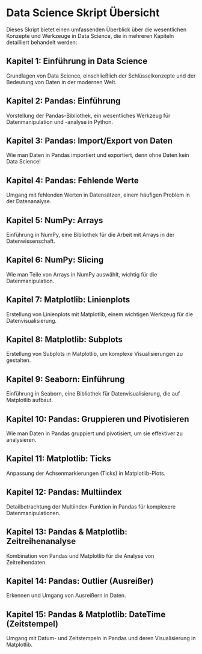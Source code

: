 # Data Science Skript Übersicht

Dieses Skript bietet einen umfassenden Überblick über die wesentlichen Konzepte und Werkzeuge in Data Science, die in mehreren Kapiteln detailliert behandelt werden:

## Kapitel 1: Einführung in Data Science
Grundlagen von Data Science, einschließlich der Schlüsselkonzepte und der Bedeutung von Daten in der modernen Welt.

## Kapitel 2: Pandas: Einführung
Vorstellung der Pandas-Bibliothek, ein wesentliches Werkzeug für Datenmanipulation und -analyse in Python.

## Kapitel 3: Pandas: Import/Export von Daten
Wie man Daten in Pandas importiert und exportiert, denn ohne Daten kein Data Science!

## Kapitel 4: Pandas: Fehlende Werte
Umgang mit fehlenden Werten in Datensätzen, einem häufigen Problem in der Datenanalyse.

## Kapitel 5: NumPy: Arrays
Einführung in NumPy, eine Bibliothek für die Arbeit mit Arrays in der Datenwissenschaft.

## Kapitel 6: NumPy: Slicing
Wie man Teile von Arrays in NumPy auswählt, wichtig für die Datenmanipulation.

## Kapitel 7: Matplotlib: Linienplots
Erstellung von Linienplots mit Matplotlib, einem wichtigen Werkzeug für die Datenvisualisierung.

## Kapitel 8: Matplotlib: Subplots
Erstellung von Subplots in Matplotlib, um komplexe Visualisierungen zu gestalten.

## Kapitel 9: Seaborn: Einführung
Einführung in Seaborn, eine Bibliothek für Datenvisualisierung, die auf Matplotlib aufbaut.

## Kapitel 10: Pandas: Gruppieren und Pivotisieren
Wie man Daten in Pandas gruppiert und pivotisiert, um sie effektiver zu analysieren.

## Kapitel 11: Matplotlib: Ticks
Anpassung der Achsenmarkierungen (Ticks) in Matplotlib-Plots.

## Kapitel 12: Pandas: Multiindex
Detailbetrachtung der Multiindex-Funktion in Pandas für komplexere Datenmanipulationen.

## Kapitel 13: Pandas & Matplotlib: Zeitreihenanalyse
Kombination von Pandas und Matplotlib für die Analyse von Zeitreihendaten.

## Kapitel 14: Pandas: Outlier (Ausreißer)
Erkennen und Umgang von Ausreißern in Daten.

## Kapitel 15: Pandas & Matplotlib: DateTime (Zeitstempel)
Umgang mit Datum- und Zeitstempeln in Pandas und deren Visualisierung in Matplotlib.